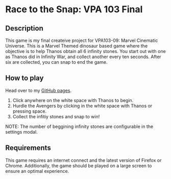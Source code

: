 # Race to the Snap: VPA 103 Final

## Description
This game is my final createive project for VPA103-09: Marvel Cinematic Universe. This is a Marvel Themed dinosaur based game where the objective is to help Thanos obtain all 6 infinity stones. You start out with one as Thanos did in Infinity War, and collect another every ten seconds. After six are collected, you can snap to end the game.

## How to play

Head over to my [GitHub pages](https://mrlink01.github.io./).

1. Click anywhere on the white space with Thanos to begin.
2. Hurdle the Avengers by clicking in the white space with Thanos or pressing space.
3. Collect the infitiy stones and snap to win!

NOTE: The number of beggining infinity stones are configurable in the settings modal.

## Requirements

This game requires an internet connect and the latest version of Firefox or Chrome. Additionally, the game should be played on a large screen to ensure an optimal experience. 
